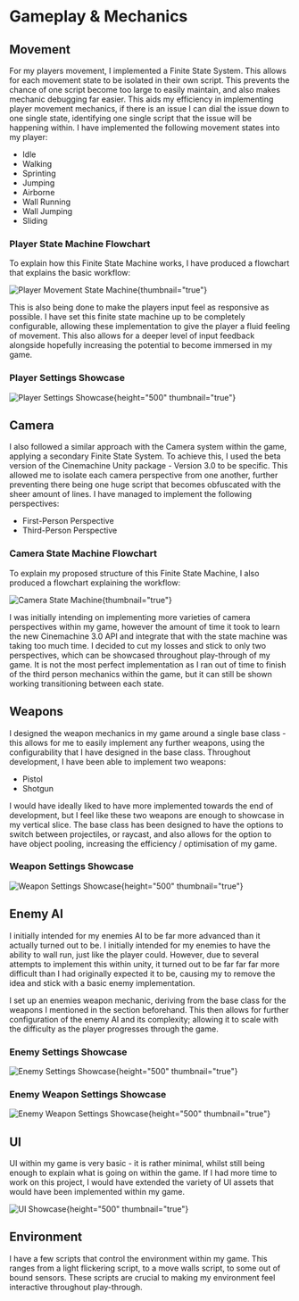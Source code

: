 # Gameplay &amp; Mechanics

## Movement
For my players movement, I implemented a Finite State System. This allows for each movement state to be isolated in their own script.
This prevents the chance of one script become too large to easily maintain, and also makes mechanic debugging far easier. This
aids my efficiency in implementing player movement mechanics, if there is an issue I can dial the issue down to one single state, 
identifying one single script that the issue will be happening within. I have implemented the following movement states into my player:
- Idle
- Walking
- Sprinting
- Jumping
- Airborne
- Wall Running
- Wall Jumping
- Sliding

### Player State Machine Flowchart
To explain how this Finite State Machine works, I have produced a flowchart that explains the basic workflow:

![Player Movement State Machine](player_state_machine.png){thumbnail="true"}

This is also being done to make the players input feel as responsive as possible. I have set this finite state machine up to
be completely configurable, allowing these implementation to give the player a fluid feeling of movement. This also allows for
a deeper level of input feedback alongside hopefully increasing the potential to become immersed in my game.

### Player Settings Showcase

![Player Settings Showcase](player_settings.png){height="500" thumbnail="true"}

## Camera

I also followed a similar approach with the Camera system within the game, applying a secondary Finite State System. To achieve this,
I used the beta version of the Cinemachine Unity package - Version 3.0 to be specific. This allowed me to isolate each camera perspective
from one another, further preventing there being one huge script that becomes obfuscated with the sheer amount of lines.
I have managed to implement the following perspectives:
- First-Person Perspective
- Third-Person Perspective

### Camera State Machine Flowchart
To explain my proposed structure of this Finite State Machine, I also produced a flowchart explaining the workflow:

![Camera State Machine](camera_state_machine.png){thumbnail="true"}

I was initially intending on implementing more varieties of camera perspectives within my game, however the amount of time it took to learn
the new Cinemachine 3.0 API and integrate that with the state machine was taking too much time. I decided to cut my losses and stick to
only two perspectives, which can be showcased throughout play-through of my game. It is not the most perfect implementation as I ran out of time
to finish of the third person mechanics within the game, but it can still be shown working transitioning between each state.

## Weapons

I designed the weapon mechanics in my game around a single base class - this allows for me to easily implement any further
weapons, using the configurability that I have designed in the base class. Throughout development, I have been able to implement
two weapons:
- Pistol
- Shotgun

I would have ideally liked to have more implemented towards the end of development, but I feel like these two weapons are enough
to showcase in my vertical slice. The base class has been designed to have the options to switch between projectiles, or raycast, and
also allows for the option to have object pooling, increasing the efficiency / optimisation of my game.

### Weapon Settings Showcase
![Weapon Settings Showcase](weapon_settings.png){height="500" thumbnail="true"}

## Enemy AI

I initially intended for my enemies AI to be far more advanced than it actually turned out to be. I initially intended for my enemies
to have the ability to wall run, just like the player could. However, due to several attempts to implement this within unity, it turned out
to be far far far more difficult than I had originally expected it to be, causing my to remove the idea and stick with a basic enemy implementation.

I set up an enemies weapon mechanic, deriving from the base class for the weapons I mentioned in the section beforehand. This then allows for
further configuration of the enemy AI and its complexity; allowing it to scale with the difficulty as the player progresses through the game.
### Enemy Settings Showcase

![Enemy Settings Showcase](enemy_settings.png){height="500" thumbnail="true"}

### Enemy Weapon Settings Showcase

![Enemy Weapon Settings Showcase](enemy_weapon_settings.png){height="500" thumbnail="true"}


## UI

UI within my game is very basic - it is rather minimal, whilst still being enough to explain what is going on within the game. If I had
more time to work on this project, I would have extended the variety of UI assets that would have been implemented within my game.

![UI Showcase](ui_showcase.png){height="500" thumbnail="true"}

## Environment

I have a few scripts that control the environment within my game. This ranges from a light flickering script, to a move walls script,
to some out of bound sensors. These scripts are crucial to making my environment feel interactive throughout play-through.
